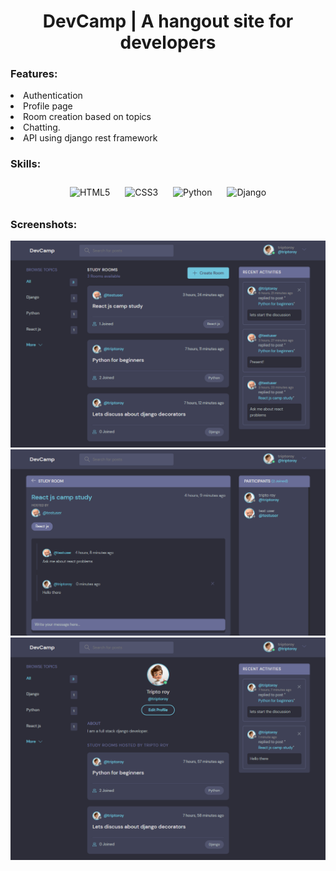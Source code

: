 # **<div align="center">DevCamp | A hangout site for developers</div>**  
  



### Features:  
<li>Authentication 
  <li>Profile page
  <li>Room creation based on topics 
  <li>Chatting.  
  <li>API using django rest framework



### Skills:  
<div align="center">  
<img style="margin: 10px" src="https://profilinator.rishav.dev/skills-assets/html5-original-wordmark.svg" alt="HTML5" height="50" />  
<img style="margin: 10px" src="https://profilinator.rishav.dev/skills-assets/css3-original-wordmark.svg" alt="CSS3" height="50" />  
<img style="margin: 10px" src="https://profilinator.rishav.dev/skills-assets/python-original.svg" alt="Python" height="50" />  
<img style="margin: 10px" src="https://profilinator.rishav.dev/skills-assets/django-original.svg" alt="Django" height="50" />  
</div>  

### Screenshots:  
![Homepage](https://github.com/Manassaharoy/devcamp/blob/main/mockups/homepage.png?raw=true)  
![Room](https://github.com/Manassaharoy/devcamp/blob/main/mockups/room.png?raw=true)  
![Profile](https://github.com/Manassaharoy/devcamp/blob/main/mockups/profile.png?raw=true)  
